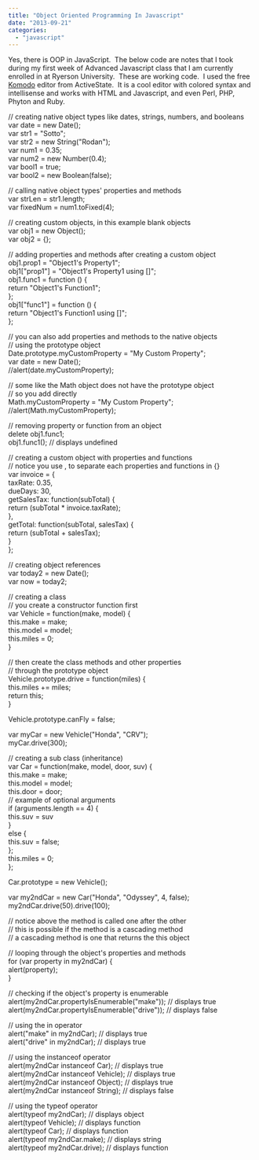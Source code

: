 ```yaml
---
title: "Object Oriented Programming In Javascript"
date: "2013-09-21"
categories: 
  - "javascript"
---
```


Yes, there is OOP in JavaScript.  The below code are notes that I took during my first week of Advanced Javascript class that I am currently enrolled in at Ryerson University.  These are working code.  I used the free [Komodo](http://komodoide.com/komodo-edit/) editor from ActiveState.  It is a cool editor with colored syntax and intellisense and works with HTML and Javascript, and even Perl, PHP, Phyton and Ruby.

// creating native object types like dates, strings, numbers, and booleans  
var date = new Date();  
var str1 = "Sotto";  
var str2 = new String("Rodan");  
var num1 = 0.35;  
var num2 = new Number(0.4);  
var bool1 = true;  
var bool2 = new Boolean(false);  
      
// calling native object types' properties and methods  
var strLen = str1.length;  
var fixedNum = num1.toFixed(4);  
      
// creating custom objects, in this example blank objects  
var obj1 = new Object();  
var obj2 = {};  
      
// adding properties and methods after creating a custom object  
obj1.prop1 = "Object1's Property1";  
obj1\["prop1"\] = "Object1's Property1 using \[\]";  
obj1.func1 = function () {  
    return "Object1's Function1";  
};  
obj1\["func1"\] = function () {  
    return "Object1's Function1 using \[\]";  
};  
      
// you can also add properties and methods to the native objects  
//  using the prototype object  
Date.prototype.myCustomProperty = "My Custom Property";  
var date = new Date();  
//alert(date.myCustomProperty);  
      
// some like the Math object does not have the prototype object  
//  so you add directly  
Math.myCustomProperty = "My Custom Property";  
//alert(Math.myCustomProperty);  
      
// removing property or function from an object  
delete obj1.func1;  
obj1.func1(); // displays undefined  
      
// creating a custom object with properties and functions  
// notice you use , to separate each properties and functions in {}  
var invoice = {  
  taxRate: 0.35,  
  dueDays: 30,  
  getSalesTax: function(subTotal) {  
    return (subTotal * invoice.taxRate);  
  },  
  getTotal: function(subTotal, salesTax) {  
    return (subTotal + salesTax);  
  }  
};  
      
// creating object references  
var today2 = new Date();  
var now = today2;  
      
// creating a class  
// you create a constructor function first  
var Vehicle = function(make, model) {  
    this.make = make;  
    this.model = model;  
    this.miles = 0;  
}  
      
// then create the class methods and other properties  
//  through the prototype object  
Vehicle.prototype.drive = function(miles) {  
    this.miles += miles;  
    return this;  
}  
      
Vehicle.prototype.canFly = false;  
      
var myCar = new Vehicle("Honda", "CRV");  
myCar.drive(300);  
      
// creating a sub class (inheritance)  
var Car = function(make, model, door, suv) {  
    this.make = make;  
    this.model = model;  
    this.door = door;  
    // example of optional arguments  
    if (arguments.length == 4) {  
        this.suv = suv  
    }  
    else {  
        this.suv = false;  
    };  
    this.miles = 0;  
};  
      
Car.prototype = new Vehicle();  
      
var my2ndCar = new Car("Honda", "Odyssey", 4, false);  
my2ndCar.drive(50).drive(100);  
      
// notice above the method is called one after the other  
// this is possible if the method is a cascading method  
// a cascading method is one that returns the this object  
      
// looping through the object's properties and methods  
for (var property in my2ndCar) {  
    alert(property);  
}  
      
// checking if the object's property is enumerable  
alert(my2ndCar.propertyIsEnumerable("make")); // displays true  
alert(my2ndCar.propertyIsEnumerable("drive")); // displays false  
      
// using the in operator  
alert("make" in my2ndCar); // displays true  
alert("drive" in my2ndCar); // displays true  
      
// using the instanceof operator  
alert(my2ndCar instanceof Car); // displays true  
alert(my2ndCar instanceof Vehicle); // displays true  
alert(my2ndCar instanceof Object); // displays true  
alert(my2ndCar instanceof String); // displays false  
      
// using the typeof operator  
alert(typeof my2ndCar); // displays object  
alert(typeof Vehicle); // displays function  
alert(typeof Car); // displays function  
alert(typeof my2ndCar.make); // displays string  
alert(typeof my2ndCar.drive); // displays function
